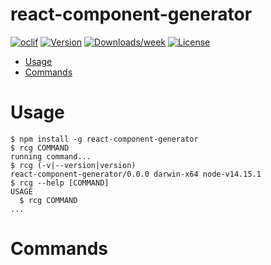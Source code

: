 react-component-generator
=========================



[![oclif](https://img.shields.io/badge/cli-oclif-brightgreen.svg)](https://oclif.io)
[![Version](https://img.shields.io/npm/v/react-component-generator.svg)](https://npmjs.org/package/react-component-generator)
[![Downloads/week](https://img.shields.io/npm/dw/react-component-generator.svg)](https://npmjs.org/package/react-component-generator)
[![License](https://img.shields.io/npm/l/react-component-generator.svg)](https://github.com/masaya-fukazawa/react-component-generator/blob/master/package.json)

<!-- toc -->
* [Usage](#usage)
* [Commands](#commands)
<!-- tocstop -->
# Usage
<!-- usage -->
```sh-session
$ npm install -g react-component-generator
$ rcg COMMAND
running command...
$ rcg (-v|--version|version)
react-component-generator/0.0.0 darwin-x64 node-v14.15.1
$ rcg --help [COMMAND]
USAGE
  $ rcg COMMAND
...
```
<!-- usagestop -->
# Commands
<!-- commands -->

<!-- commandsstop -->

